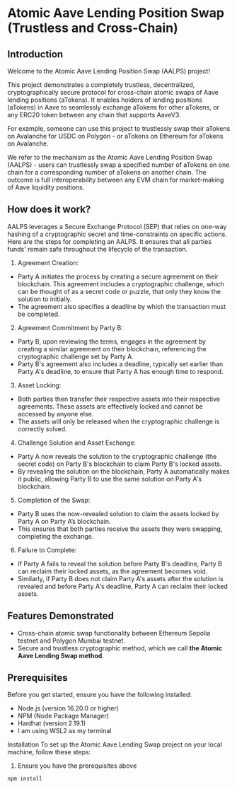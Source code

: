 
# Atomic Aave Lending Position Swap (Trustless and Cross-Chain)

## Introduction
Welcome to the Atomic Aave Lending Position Swap (AALPS) project! 

This project demonstrates a completely trustless, decentralized, cryptographically secure protocol for cross-chain atomic swaps of Aave lending positions (aTokens). It enables holders of lending positions (aTokens) in Aave to seamlessly exchange aTokens for other aTokens, or any ERC20 token between any chain that supports AaveV3. 

For example, someone can use this project to trustlessly swap their aTokens on Avalanche for USDC on Polygon - or aTokens on Ethereum for aTokens on Avalanche. 

We refer to the mechanism as the Atomic Aave Lending Position Swap (AALPS) - users can trustlessly swap a specified number of aTokens on one chain for a corresponding number of aTokens on another chain. The outcome is full interoperability between any EVM chain for market-making of Aave liquidity positions.

## How does it work?
AALPS leverages a Secure Exchange Protocol (SEP) that relies on one-way hashing of a cryptographic secret and time-constraints on specific actions. Here are the steps for completing an AALPS. It ensures that all parties funds' remain safe throughout the lifecycle of the transaction.

1. Agreement Creation:

- Party A initiates the process by creating a secure agreement on their blockchain. This agreement includes a cryptographic challenge, which can be thought of as a secret code or puzzle, that only they know the solution to initially.
- The agreement also specifies a deadline by which the transaction must be completed.

2. Agreement Commitment by Party B:

- Party B, upon reviewing the terms, engages in the agreement by creating a similar agreement on their blockchain, referencing the cryptographic challenge set by Party A.
- Party B's agreement also includes a deadline, typically set earlier than Party A's deadline, to ensure that Party A has enough time to respond.

3. Asset Locking:

- Both parties then transfer their respective assets into their respective agreements. These assets are effectively locked and cannot be accessed by anyone else.
- The assets will only be released when the cryptographic challenge is correctly solved.

4. Challenge Solution and Asset Exchange:

- Party A now reveals the solution to the cryptographic challenge (the secret code) on Party B's blockchain to claim Party B's locked assets.
- By revealing the solution on the blockchain, Party A automatically makes it public, allowing Party B to use the same solution on Party A's blockchain.

5. Completion of the Swap:

- Party B uses the now-revealed solution to claim the assets locked by Party A on Party A’s blockchain.
- This ensures that both parties receive the assets they were swapping, completing the exchange.

6. Failure to Complete:

- If Party A fails to reveal the solution before Party B's deadline, Party B can reclaim their locked assets, as the agreement becomes void.
- Similarly, if Party B does not claim Party A's assets after the solution is revealed and before Party A's deadline, Party A can reclaim their locked assets.


## Features Demonstrated

- Cross-chain atomic swap functionality between Ethereum Sepolia testnet and Polygon Mumbai testnet.
- Secure and trustless cryptographic method, which we call **the Atomic Aave Lending Swap method**.

## Prerequisites
Before you get started, ensure you have the following installed:

- Node.js (version 16.20.0 or higher)
- NPM (Node Package Manager)
- Hardhat (version 2.19.1)
- I am using WSL2 as my terminal

Installation
To set up the Atomic Aave Lending Swap project on your local machine, follow these steps:

1. Ensure you have the prerequisites above

```bash
npm install
```